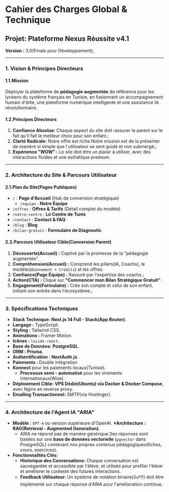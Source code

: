 # Cahier des Charges Global & Technique

## Projet: Plateforme Nexus Réussite v4.1

**Version :** 3.0(Finale pour Développement);

---

### 1. Vision & Principes Directeurs

#### 1.1.Mission

Déployer la plateforme de **pédagogie augmentée** de référence pour les lycéens
du système français en Tunisie, en fusionnant un accompagnement humain d'élite,
une plateforme numérique intelligente et une assistance IA révolutionnaire.

#### 1.2.Principes Directeurs

1. **Confiance Absolue:** Chaque aspect du site doit rassurer le parent sur le
   fait qu'il fait le meilleur choix pour son enfant.;
2. **Clarté Radicale:** Notre offre est riche.Notre mission est de la présenter
   de manière si simple que l'utilisateur se sent guidé et non submergé.;
3. **Expérience "WOW" :** Le site doit être un plaisir à utiliser, avec des
   interactions fluides et une esthétique premium.

---

### 2. Architecture du Site & Parcours Utilisateur

#### 2.1.Plan du Site(Pages Publiques)

- `/` : **Page d'Accueil** (Hub de conversion stratégique)
  - `/equipe` : **Notre Équipe**
- `/offres` : **Offres & Tarifs** (Détail complet du modèle)
- `/notre-centre` : **Le Centre de Tunis**
- `/contact` : **Contact & FAQ**
- `/blog` : **Blog**
- `/bilan-gratuit` : **Formulaire de Diagnostic**

#### 2.2.Parcours Utilisateur Cible(Conversion Parent)

1. **Découverte(Accueil) :** Captivé par la promesse de la "pédagogie
   augmentée".
2. **Compréhension(Accueil) :** Comprend les piliers(IA, Coachs), le
   modèle(`Abonnement + Crédits`) et les offres.
3. **Confiance(Page Équipe) :** Rassuré par l'expertise des coachs.;
4. **Action(CTA) :** Clique sur **"Commencer mon Bilan Stratégique Gratuit"**.
5. **Engagement(Formulaire) :** Crée son compte et celui de son enfant, initiant
   son entrée dans l'écosystème.;

---

### 3. Spécifications Techniques

- **Stack Technique:** **Next.js 14 Full - Stack(App Router)**.
- **Langage :** TypeScript.
- **Styling :** Tailwind CSS.
- **Animations :** Framer Motion.
- **Icônes :** `lucide-react`.
- **Base de Données:** **PostgreSQL**.
- **ORM :** **Prisma**.
- **Authentification :** **NextAuth.js**.
- **Paiements :** Double intégration
- **Konnect** pour les paiements locaux(Tunisie).
  - **Processus semi - automatisé** pour les virements internationaux(Wise).
- **Déploiement Cible:** **VPS Dédié(Ubuntu) via Docker & Docker Compose**, avec
  Nginx en reverse proxy.
- **Emailing Transactionnel:** SMTP(via Hostinger).

---

### 4. Architecture de l'Agent IA "ARIA"

- **Modèle :** `GPT-4` ou version supérieure d'OpenAI. **\*Architecture :**
  **RAG(Retrieval - Augmented Generation)**.
  - ARIA ne répond pas de manière générique.Ses réponses sont basées sur une
    **base de données vectorielle** (`pgvector` dans PostgreSQL) contenant nos
    propres contenus pédagogiques(fiches, cours, exercices).
- **Fonctionnalités Clés:**
  - **Historique des Conversations:** Chaque conversation est sauvegardée et
    accessible par l'élève, et utilisée pour profiler l'élève et améliorer le
    contexte des futures interactions.
  - **Feedback Utilisateur:** Un système de notation binaire(👍/👎) doit être
    implémenté sur chaque réponse d'ARIA pour l'amélioration continue.
